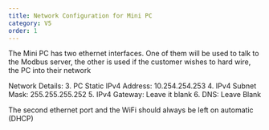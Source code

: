 ```yaml
---
title: Network Configuration for Mini PC
category: V5
order: 1
---
```


The Mini PC has two ethernet interfaces.  One of them will be used to talk to the Modbus server, the other is used if the customer wishes to hard wire, the PC into their network

Network Details:
3. PC Static IPv4 Address: 10.254.254.253
4. IPv4 Subnet Mask: 255.255.255.252
5. IPv4 Gateway: Leave it blank
6. DNS: Leave Blank

The second ethernet port and the WiFi should always be left on automatic (DHCP)